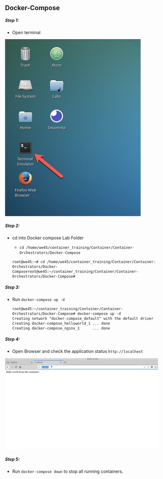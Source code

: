 ## Docker-Compose

##### Step 1:
* Open terminal

![](img/Open-Terminal.png)

##### Step 2:
* cd into Docker compose Lab Folder
    * `cd /home/we45/container_training/Container/Container-Orchestrators/Docker-Compose`
    
    ```commandline
    root@we45:~# cd /home/we45/container_training/Container/Container-Orchestrators/Docker-Composeroot@we45:~/container_training/Container/Container-Orchestrators/Docker-Compose#
    
    ```
    
##### Step 3:
* Run `docker-compose up -d`

    ```commandline
    root@we45:~/container_training/Container/Container-Orchestrators/Docker-Compose# docker-compose up -d
    Creating network "docker-compose_default" with the default driver
    Creating docker-compose_helloworld_1 ... done
    Creating docker-compose_nginx_1      ... done
    ```

##### Step 4:
* Open Browser and check the application status `http://localhost`

![](img/app-status.png)


##### Step 5:

* Run `docker-compose down` to stop all running containers.